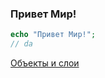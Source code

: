 ### Привет Мир!

```php
echo "Привет Мир!";
// da
```

<a onclick="test(`theme-1-sub-list-2-2.2`)" href="#theme-1-sub-list-2-2.2">Объекты и слои</a>

